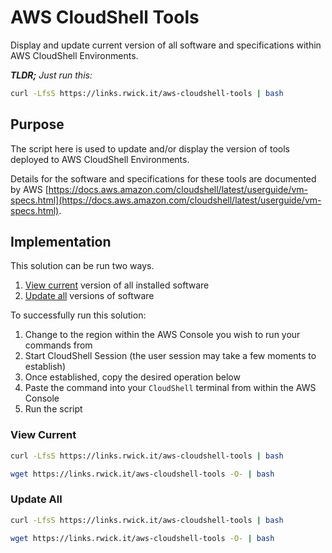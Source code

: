 # AWS CloudShell Tools

Display and update current version of all software and specifications within AWS CloudShell Environments.

_**TLDR;** Just run this:_

```bash
curl -LfsS https://links.rwick.it/aws-cloudshell-tools | bash
```

## Purpose

The script here is used to update and/or display the version of tools deployed to AWS CloudShell Environments.

Details for the software and specifications for these tools are documented by AWS [https://docs.aws.amazon.com/cloudshell/latest/userguide/vm-specs.html](https://docs.aws.amazon.com/cloudshell/latest/userguide/vm-specs.html).

## Implementation

This solution can be run two ways.

1. [View current](#View-Current) version of all installed software
2. [Update all](#Update-All) versions of software

To successfully run this solution:

1. Change to the region within the AWS Console you wish to run your commands from
2. Start CloudShell Session (the user session may take a few moments to establish)
3. Once established, copy the desired operation below
4. Paste the command into your `CloudShell` terminal from within the AWS Console
5. Run the script

### View Current

```bash
curl -LfsS https://links.rwick.it/aws-cloudshell-tools | bash
```

```bash
wget https://links.rwick.it/aws-cloudshell-tools -O- | bash
```

### Update All

```bash
curl -LfsS https://links.rwick.it/aws-cloudshell-tools | bash
```

```bash
wget https://links.rwick.it/aws-cloudshell-tools -O- | bash
```
